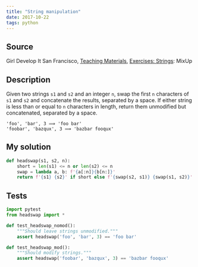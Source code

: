 ```yaml
---
title: "String manipulation"
date: 2017-10-22
tags: python
---
```


## Source

Girl Develop It San Francisco,
[Teaching Materials](https://www.teaching-materials.org),
[Exercises: Strings](https://www.teaching-materials.org/javascript/exercises/strings): MixUp


## Description

Given two strings `s1` and `s2` and an integer `n`, swap the first `n`
characters of `s1` and `s2` and concatenate the results, separated by
a space. If either string is less than or equal to `n` characters in
length, return them unmodified but concatenated, separated by a space.


```
'foo', 'bar', 3 ⟹ 'foo bar'
'foobar', 'bazqux', 3 ⟹ 'bazbar fooqux'
```


## My solution

```py
def headswap(s1, s2, n):
    short = len(s1) <= n or len(s2) <= n
    swap = lambda a, b: f'{a[:n]}{b[n:]}'
    return f'{s1} {s2}' if short else f'{swap(s2, s1)} {swap(s1, s2)}'
```


## Tests

```py
import pytest
from headswap import *

def test_headswap_nomod():
    """Should leave strings unmodified."""
    assert headswap('foo', 'bar', 3) == 'foo bar'

def test_headswap_mod():
    """Should modify strings."""
    assert headswap('foobar', 'bazqux', 3) == 'bazbar fooqux'
```
